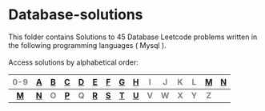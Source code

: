 # Database-solutions
This folder contains Solutions to 45 Database Leetcode problems written in the following programming languages ( Mysql ).<br><br>
Access solutions by alphabetical order:

|<span style='color:grey'>  0-9 </span>|[A](./scripts/database/A/#database-solutions)|[B](./scripts/database/B/#database-solutions)|[C](./scripts/database/C/#database-solutions)|[D](./scripts/database/D/#database-solutions)|[E](./scripts/database/E/#database-solutions)|[F](./scripts/database/F/#database-solutions)|[G](./scripts/database/G/#database-solutions)|[H](./scripts/database/H/#database-solutions)|<span style='color:grey'>  I </span>|<span style='color:grey'>  J </span>|<span style='color:grey'>  K </span>|<span style='color:grey'>  L </span>|[M](./scripts/database/M/#database-solutions)|[N](./scripts/database/N/#database-solutions)|
|:------------------------------------:|:-------------------------------------------:|:-------------------------------------------:|:-------------------------------------------:|:-------------------------------------------:|:-------------------------------------------:|:-------------------------------------------:|:-------------------------------------------:|:-------------------------------------------:|:----------------------------------:|:----------------------------------:|:----------------------------------:|:----------------------------------:|:-------------------------------------------:|:-------------------------------------------:|
|**[M](./scripts/database/M/#database-solutions)**|**[N](./scripts/database/N/#database-solutions)**|**<span style='color:grey'>  O  </span>**|**[P](./scripts/database/P/#database-solutions)**|**<span style='color:grey'>  Q  </span>**|**[R](./scripts/database/R/#database-solutions)**|**[S](./scripts/database/S/#database-solutions)**|**[T](./scripts/database/T/#database-solutions)**|**[U](./scripts/database/U/#database-solutions)**|**<span style='color:grey'>  V  </span>**|**<span style='color:grey'>  W  </span>**|**<span style='color:grey'>  X  </span>**|**<span style='color:grey'>  Y  </span>**|**<span style='color:grey'>  Z  </span>**|